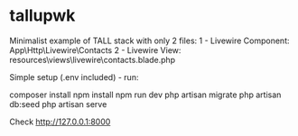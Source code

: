# tallupwk

Minimalist example of TALL stack with only 2 files:
1 - Livewire Component: App\Http\Livewire\Contacts
2 - Livewire View: resources\views\livewire\contacts.blade.php

Simple setup (.env included) - run: 

composer install
npm install
npm run dev
php artisan migrate
php artisan db:seed
php artisan serve

Check http://127.0.0.1:8000